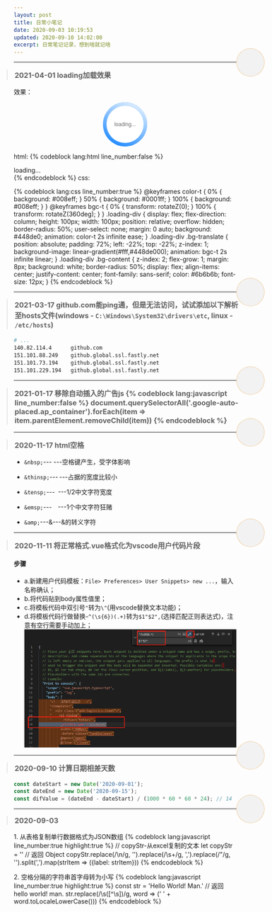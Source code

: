 ```yaml
---
layout: post
title: 日常小笔记
date: 2020-09-03 10:19:53
updated: 2020-09-10 14:02:00
excerpt: 日常笔记记录，想到啥就记啥
---
```


<style>
blockquote {
   margin: 0 -1rem;
   font-size: 1rem;
   font-weight: bold;
   /* background: linear-gradient(to left, #f2f2f2, transparent); */
   position: relative;
   border-radius: 0px;
   background: none;
}

blockquote::after {
   content: '';
   position: absolute;
   width: 4rem;
   height: 4rem;
   border-radius: 2rem;
   box-shadow: inset 0 0 0px 1px #f3cfa2;
   right: -3rem;
   top: -3rem;
   background: #f2f2f2;
}
</style>
<div class="pd-b-10"></div>

***
> 2021-04-01
> loading加载效果

效果：
<style type="text/css">
   @keyframes color-t {
      0% {
         background: #008eff;
      }
      50% {
         background: #0001ff;
      }
      100% {
         background: #008eff;
      }
   }
   @keyframes bgc-t {
      0% {
         transform: rotateZ(0);
      }
      100% {
         transform: rotateZ(360deg);
      }
   }
   .loading-div {
      display: flex;
      flex-direction: column;
      height: 100px;
      width: 100px;
      position: relative;
      overflow: hidden;
      border-radius: 50%;
      user-select: none;
      margin: 0 auto;
      background: #448de0;
      animation: color-t 2s infinite ease;
   }
   .loading-div .bg-translate {
      position: absolute;
      padding: 72%;
      left: -22%;
      top: -22%;
      z-index: 1;
      background-image: linear-gradient(#fff,#448de000);
      animation: bgc-t 2s infinite linear;
   }
   .loading-div .bg-content {
      z-index: 2;
      flex-grow: 1;
      margin: 8px;
      background: white;
      border-radius: 50%;
      display: flex;
      align-items: center;
      justify-content: center;
      font-family: sans-serif;
      color: #6b6b6b;
      font-size: 12px;
   }
</style>
<div class="loading-div">
   <div class="bg-translate"></div>
   <div class="bg-content">
      <span>loading...</span>
   </div>
</div>

html:
{% codeblock lang:html line_number:false %}
<div class="test-div">
   <div class="bg-translate"></div>
   <div class="bg-content">
      <span>loading...</span>
   </div>
</div>
{% endcodeblock %}
css:

{% codeblock lang:css line_number:true %}
   @keyframes color-t {
      0% {
         background: #008eff;
      }
      50% {
         background: #0001ff;
      }
      100% {
         background: #008eff;
      }
   }
   @keyframes bgc-t {
      0% {
         transform: rotateZ(0);
      }
      100% {
         transform: rotateZ(360deg);
      }
   }
   .loading-div {
      display: flex;
      flex-direction: column;
      height: 100px;
      width: 100px;
      position: relative;
      overflow: hidden;
      border-radius: 50%;
      user-select: none;
      margin: 0 auto;
      background: #448de0;
      animation: color-t 2s infinite ease;
   }
   .loading-div .bg-translate {
      position: absolute;
      padding: 72%;
      left: -22%;
      top: -22%;
      z-index: 1;
      background-image: linear-gradient(#fff,#448de000);
      animation: bgc-t 2s infinite linear;
   }
   .loading-div .bg-content {
      z-index: 2;
      flex-grow: 1;
      margin: 8px;
      background: white;
      border-radius: 50%;
      display: flex;
      align-items: center;
      justify-content: center;
      font-family: sans-serif;
      color: #6b6b6b;
      font-size: 12px;
   }
{% endcodeblock %}

***
> 2021-03-17
> github.com能ping通，但是无法访问，试试添加以下解析至hosts文件(windows - `C:\Windows\System32\drivers\etc`, linux - `/etc/hosts`)
```bash
# ...
140.82.114.4      github.com
151.101.88.249    github.global.ssl.fastly.net
151.101.73.194    github.global.ssl.fastly.net
151.101.229.194   github.global.ssl.fastly.net
```

***
> 2021-01-17
> 移除自动插入的广告js
{% codeblock lang:javascript line_number:false %}
document.querySelectorAll('.google-auto-placed.ap_container').forEach(item => item.parentElement.removeChild(item))
{% endcodeblock %}

***
> 2020-11-17
> html空格
* `&nbsp;`---&nbsp;---空格键产生，受字体影响
* `&thinsp;`---&thinsp;---占据的宽度比较小
* `&tensp;`---&ensp;---1/2中文字符宽度
* `&emsp;`---&emsp;---1个中文字符狂赌

* `&amp;`---&amp;---&的转义字符

***
> 2020-11-11
> 将正常格式.vue格式化为vscode用户代码片段
#### 步骤
* a.新建用户代码模板：`File> Preferences> User Snippets> new ...`，输入名称确认；
* b.将代码贴到body属性值里；
* c.将模板代码中双引号`"`转为`\"`(用vscode替换文本功能)；
* d.将模板代码行做替换-`^(\s{6})(.+)`转为`$1"$2",`(选择匹配正则表达式)，注意有空行需要手动加上；
![vscode快速生产用户代码](/images/vscode快速生产用户代码.png "vscode快速生产用户代码")
***
> 2020-09-10
> 计算日期相差天数
```javascript
const dateStart = new Date('2020-09-01');
const dateEnd = new Date('2020-09-15');
const difValue = (dateEnd - dateStart) / (1000 * 60 * 60 * 24); // 14
```

***
> 2020-09-03

1\. 从表格复制单行数据格式为JSON数组
{% codeblock  lang:javascript line_number:true highlight:true %}
   // copyStr-从excel复制的文本
   let copyStr = ''
   // 返回 Object
   copyStr.replace(/\n/g, '').replace(/\s+/g, ',').replace(/\"/g, '').split(',').map(strItem => ({label: strItem}))
{% endcodeblock %}

2\. 空格分隔的字符串首字母转为小写
{% codeblock  lang:javascript line_number:true highlight:true %}
   const str = 'Hello World! Man.'
   // 返回 hello world! man.
   str.replace(/\s([^\s])/g, word => (' ' + word.toLocaleLowerCase()))
{% endcodeblock %}

